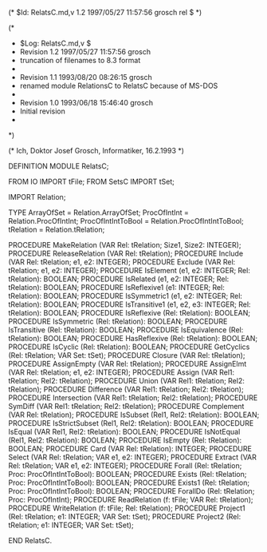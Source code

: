 (* $Id: RelatsC.md,v 1.2 1997/05/27 11:57:56 grosch rel $ *)

(*
 * $Log: RelatsC.md,v $
 * Revision 1.2  1997/05/27 11:57:56  grosch
 * truncation of filenames to 8.3 format
 *
 * Revision 1.1  1993/08/20 08:26:15  grosch
 * renamed module RelationsC to RelatsC because of MS-DOS
 *
 * Revision 1.0  1993/06/18  15:46:40  grosch
 * Initial revision
 *
 *)

(* Ich, Doktor Josef Grosch, Informatiker, 16.2.1993 *)

DEFINITION MODULE RelatsC;

FROM IO		IMPORT tFile;
FROM SetsC	IMPORT tSet;

IMPORT Relation;

TYPE
   ArrayOfSet		= Relation.ArrayOfSet;
   ProcOfIntInt		= Relation.ProcOfIntInt;
   ProcOfIntIntToBool	= Relation.ProcOfIntIntToBool;
   tRelation		= Relation.tRelation;

PROCEDURE MakeRelation	(VAR Rel: tRelation; Size1, Size2: INTEGER);
PROCEDURE ReleaseRelation (VAR Rel: tRelation);
PROCEDURE Include	(VAR Rel: tRelation; e1, e2: INTEGER);
PROCEDURE Exclude	(VAR Rel: tRelation; e1, e2: INTEGER);
PROCEDURE IsElement	(e1, e2: INTEGER; Rel: tRelation): BOOLEAN;
PROCEDURE IsRelated	(e1, e2: INTEGER; Rel: tRelation): BOOLEAN;
PROCEDURE IsReflexive1	(e1: INTEGER; Rel: tRelation): BOOLEAN;
PROCEDURE IsSymmetric1	(e1, e2: INTEGER; Rel: tRelation): BOOLEAN;
PROCEDURE IsTransitive1	(e1, e2, e3: INTEGER; Rel: tRelation): BOOLEAN;
PROCEDURE IsReflexive	(Rel: tRelation): BOOLEAN;
PROCEDURE IsSymmetric	(Rel: tRelation): BOOLEAN;
PROCEDURE IsTransitive	(Rel: tRelation): BOOLEAN;
PROCEDURE IsEquivalence	(Rel: tRelation): BOOLEAN;
PROCEDURE HasReflexive	(Rel: tRelation): BOOLEAN;
PROCEDURE IsCyclic	(Rel: tRelation): BOOLEAN;
PROCEDURE GetCyclics	(Rel: tRelation; VAR Set: tSet);
PROCEDURE Closure	(VAR Rel: tRelation);
PROCEDURE AssignEmpty	(VAR Rel: tRelation);
PROCEDURE AssignElmt	(VAR Rel: tRelation; e1, e2: INTEGER);
PROCEDURE Assign	(VAR Rel1: tRelation; Rel2: tRelation);
PROCEDURE Union		(VAR Rel1: tRelation; Rel2: tRelation);
PROCEDURE Difference	(VAR Rel1: tRelation; Rel2: tRelation);
PROCEDURE Intersection	(VAR Rel1: tRelation; Rel2: tRelation);
PROCEDURE SymDiff	(VAR Rel1: tRelation; Rel2: tRelation);
PROCEDURE Complement	(VAR Rel: tRelation);
PROCEDURE IsSubset	(Rel1, Rel2: tRelation): BOOLEAN;
PROCEDURE IsStrictSubset (Rel1, Rel2: tRelation): BOOLEAN;
PROCEDURE IsEqual	(VAR Rel1, Rel2: tRelation): BOOLEAN;
PROCEDURE IsNotEqual	(Rel1, Rel2: tRelation): BOOLEAN;
PROCEDURE IsEmpty	(Rel: tRelation): BOOLEAN;
PROCEDURE Card		(VAR Rel: tRelation): INTEGER;
PROCEDURE Select	(VAR Rel: tRelation; VAR e1, e2: INTEGER);
PROCEDURE Extract	(VAR Rel: tRelation; VAR e1, e2: INTEGER);
PROCEDURE Forall	(Rel: tRelation; Proc: ProcOfIntIntToBool): BOOLEAN;
PROCEDURE Exists	(Rel: tRelation; Proc: ProcOfIntIntToBool): BOOLEAN;
PROCEDURE Exists1	(Rel: tRelation; Proc: ProcOfIntIntToBool): BOOLEAN;
PROCEDURE ForallDo	(Rel: tRelation; Proc: ProcOfIntInt);
PROCEDURE ReadRelation	(f: tFile; VAR Rel: tRelation);
PROCEDURE WriteRelation	(f: tFile;     Rel: tRelation);
PROCEDURE Project1	(Rel: tRelation; e1: INTEGER; VAR Set: tSet);
PROCEDURE Project2	(Rel: tRelation; e1: INTEGER; VAR Set: tSet);

END RelatsC.
